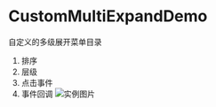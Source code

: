 # CustomMultiExpandDemo
自定义的多级展开菜单目录
1. 排序
2. 层级
3. 点击事件
4. 事件回调
![实例图片](https://github.com/behindeye/CustomMultiExpandDemo/blob/master/capture/ic_ep.png?raw=true)


